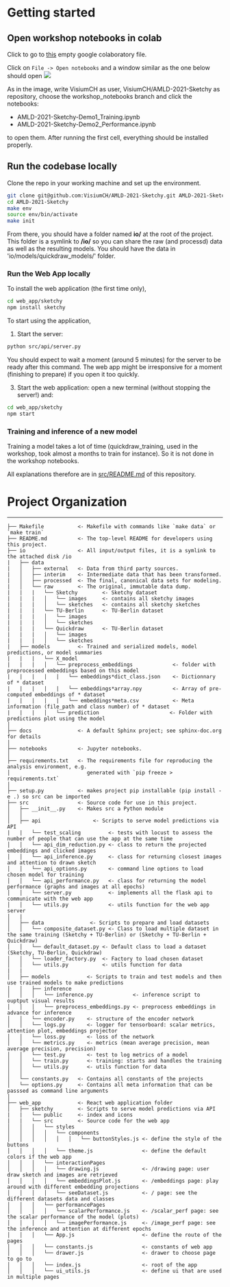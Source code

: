 # Getting started

## Open workshop notebooks in colab

Click to go to [this](https://colab.research.google.com/drive/1UwoqjtDoMmCsW1MWe6d6BVwqzdIlU4Tk) empty google colaboratory file.

Click on `File -> Open notebooks` and a window similar as the one below should open
![]("notebooks/workshop/images/window.png")

As in the image, write VisiumCH as user, VisiumCH/AMLD-2021-Sketchy as repository, choose the workshop_notebooks branch and click the notebooks:

- AMLD-2021-Sketchy-Demo1_Training.ipynb
- AMLD-2021-Sketchy-Demo2_Performance.ipynb

to open them. After running the first cell, everything should be installed properly.

## Run the codebase locally

Clone the repo in your working machine and set up the environment.

```bash
git clone git@github.com:VisiumCH/AMLD-2021-Sketchy.git AMLD-2021-Sketchy
cd AMLD-2021-Sketchy
make env
source env/bin/activate
make init
```

From there, you should have a folder named **io/** at the root of the project. This folder is a symlink to **/io/** so you can share the raw (and processd) data as well as the resulting models.
You should have the data in 'io/models/quickdraw_models/' folder.

### Run the Web App locally

To install the web application (the first time only),

```bash
cd web_app/sketchy
npm install sketchy
```

To start using the application,

1. Start the server:

```bash
python src/api/server.py
```

You should expect to wait a moment (around 5 minutes) for the server to be ready after this command.
The web app might be irresponsive for a moment (finishing to prepare) if you open it too quickly.

3. Start the web application: open a new terminal (without stopping the server!) and:

```bash
cd web_app/sketchy
npm start
```

### Training and inference of a new model

Training a model takes a lot of time (quickdraw_training, used in the workshop, took almost a months to train for instance). So it is not done in the workshop notebooks.

All explanations therefore are in [src/README.md](https://github.com/VisiumCH/AMLD-2021-Sketchy/blob/workshop_notebook/src/README.md) of this repository.

# Project Organization

---

    ├── Makefile           <- Makefile with commands like `make data` or `make train`
    ├── README.md          <- The top-level README for developers using this project.
    ├── io                 <- All input/output files, it is a symlink to the attached disk /io
    |   ├── data
    |   │   ├── external   <- Data from third party sources.
    |   │   ├── interim    <- Intermediate data that has been transformed.
    |   │   ├── processed  <- The final, canonical data sets for modeling.
    |   │   └── raw        <- The original, immutable data dump.
    |   |   |   └── Sketchy        <- Sketchy dataset
    |   |   |   │   └── images     <- contains all sketchy images
    |   |   |   │   └── sketches   <- contains all sketchy sketches
    |   |   |   └── TU-Berlin      <- TU-Berlin dataset
    |   |   |   │   └── images
    |   |   |   │   └── sketches
    |   |   |   └── Quickdraw      <- TU-Berlin dataset
    |   |   |   │   └── images
    |   |   |   │   └── sketches
    |   ├── models         <- Trained and serialized models, model predictions, or model summaries
    |   |   |   └── X_model
    |   |   |   │   └── preprocess_embeddings             <- folder with preprocessed embeddings based on this model
    |   |   |   |   |   └── embeddings*dict_class.json    <- Dictionnary of * dataset
    |   |   |   |   |   └── embeddings*array.npy          <- Array of pre-computed embeddings of * dataset
    |   |   |   |   |   └── embeddings*meta.csv           <- Meta information (file_path and class number) of * dataset
    |   |   |   │   └── prediction                       <- Folder with predictions plot using the model
    │
    ├── docs               <- A default Sphinx project; see sphinx-doc.org for details
    │
    ├── notebooks          <- Jupyter notebooks.
    │
    ├── requirements.txt   <- The requirements file for reproducing the analysis environment, e.g.
    │                         generated with `pip freeze > requirements.txt`
    │
    ├── setup.py           <- makes project pip installable (pip install -e .) so src can be imported
    ├── src                <- Source code for use in this project.
    │   ├── __init__.py    <- Makes src a Python module
    │   │
    │   ├── api                 <- Scripts to serve model predictions via API
    |   |   └── test_scaling         <- tests with locust to assess the number of people that can use the app at the same time
    │   │   └── api_dim_reduction.py <- class to return the projected embeddings and clicked images
    │   │   └── api_inference.py     <- class for returning closest images and attention to drawn sketch
    │   │   └── api_options.py       <- command line options to load chosen model for training
    │   │   └── api_performance.py   <- class for returning the model performance (graphs and images at all epochs)
    │   │   └── server.py            <- implements all the flask api to communicate with the web app
    │   │   └── utils.py             <- utils function for the web app server
    │   |
    │   ├── data               <- Scripts to prepare and load datasets
    │   │   └── composite_dataset.py <- Class to load multiple dataset in the same training (Sketchy + TU-Berlin) or (Sketchy + TU-Berlin + Quickdraw)
    │   │   └── default_dataset.py <- Default class to load a dataset (Sketchy, TU-Berlin, Quickdraw)
    │   │   └── loader_factory.py  <- Factory to load chosen dataset
    │   │   └── utils.py           <- utils function for data
    |   |
    │   ├── models            <- Scripts to train and test models and then use trained models to make predictions
    │   │   ├── inference
    │   │   │   └── inference.py             <- inference script to ouptput visual results
    │   │   │   └── preprocess_embeddings.py <- preprocess embeddings in advance for inference
    │   │   └── encoder.py    <- structure of the encoder network
    │   │   └── logs.py       <- logger for tensorboard: scalar metrics, attention plot, embeddings projector
    │   │   └── loss.py       <- loss of the network
    │   │   └── metrics.py    <- metrics (mean average precision, mean average precision, precision)
    │   │   └── test.py       <- test to log metrics of a model
    │   │   └── train.py      <- training: starts and handles the training
    │   │   └── utils.py      <- utils function for data
    │   │
    │   └── constants.py   <- Contains all constants of the projects
    │   └── options.py     <- Contains all meta information that can be passsed as command line arguments
    │
    ├── web_app            <- React web application folder
    │   ├── sketchy        <- Scripts to serve model predictions via API
    |   |   └── public     <- index and icons
    |   |   └── src        <- Source code for the web app
    │   │   │   └── styles
    │   │   │   │   └── components
    │   │   │   │   │   │   └── buttonStyles.js <- define the style of the buttons
    │   │   │   │   └── theme.js                <- define the default colors if the web app
    │   │   │   └── interactionPages
    │   │   │   │   └── drawing.js              <- /drawing page: user draw sketch and images are retrieved
    │   │   │   │   └── embeddingsPlot.js       <- /embeddings page: play around with different embedding projections
    │   │   │   │   └── seeDataset.js           <- / page: see the different datasets data and classes
    │   │   │   └── performancePages
    │   │   │   │   └── scalarPerformance.js    <- /scalar_perf page: see the scalar performance of the model (plots)
    │   │   │   │   └── imagePerformance.js     <- /image_perf page: see the inference and attention at different epochs
    │   │   │   └── App.js                      <- define the route of the pages
    │   │   │   └── constants.js                <- constants of web app
    │   │   │   └── drawer.js                   <- drawer to choose page to go to
    │   │   │   └── index.js                    <- root of the app
    │   │   │   └── ui_utils.js                 <- define ui that are used in multiple pages

